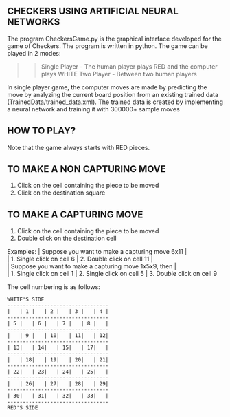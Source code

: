 CHECKERS USING ARTIFICIAL NEURAL NETWORKS
-----------------------------------------

The program CheckersGame.py is the graphical interface developed for the game of Checkers. The program is written in python. The game can be played in 2 modes:

>> Single Player  	- The human player plays RED and the computer plays WHITE
>> Two Player		- Between two human players

In single player game, the computer moves are made by predicting the move by analyzing the current board position from an existing trained data (TrainedData/trained_data.xml). The trained data is created by implementing a neural network and training it with 300000+ sample moves


HOW TO PLAY?
------------
Note that the game always starts with RED pieces.

TO MAKE A NON CAPTURING MOVE
----------------------------
1. Click on the cell containing the piece to be moved
2. Click on the destination square

TO MAKE A CAPTURING MOVE
------------------------
1. Click on the cell containing the piece to be moved
2. Double click on the destination cell

Examples: 
|  Suppose you want to make a capturing move 6x11
|  
|  1. Single click on cell 6
|  2. Double click on cell 11
|  
|  Suppose you want to make a capturing move 1x5x9, then
|  
|  1. Single click on cell 1
|  2. Single click on cell 5
|  3. Double click on cell 9


The cell numbering is as follows:

	WHITE'S SIDE
	---------------------------------
	|   | 1 |   | 2 |   | 3 |   | 4 |
	---------------------------------
	| 5 |   | 6 |   | 7 |   | 8 |   |
	---------------------------------
	|   | 9 |   | 10|   | 11|   | 12|
	---------------------------------
	| 13|   | 14|   | 15|   | 17|   |
	---------------------------------
	|   | 18|   | 19|   | 20|   | 21|
	---------------------------------
	| 22|   | 23|   | 24|   | 25|   |
	---------------------------------
	|   | 26|   | 27|   | 28|   | 29|
	---------------------------------
	| 30|   | 31|   | 32|   | 33|   |
	---------------------------------
	RED'S SIDE
	
				
						

